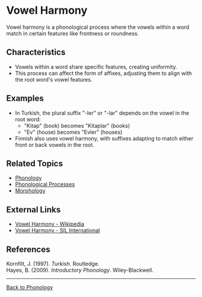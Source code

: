 # Vowel Harmony

Vowel harmony is a phonological process where the vowels within a word match in certain features like frontness or roundness.

## Characteristics

- Vowels within a word share specific features, creating uniformity.
- This process can affect the form of affixes, adjusting them to align with the root word's vowel features.

## Examples

- In Turkish, the plural suffix "-ler" or "-lar" depends on the vowel in the root word:
  - "Kitap" (book) becomes "Kitaplar" (books)
  - "Ev" (house) becomes "Evler" (houses)
- Finnish also uses vowel harmony, with suffixes adapting to match either front or back vowels in the root.


## Related Topics

- [Phonology](../Core/honology.md)
- [Phonological Processes](Phonological-Processes.md)
- [Morphology](../../Morphology/README.md)

## External Links

- [Vowel Harmony - Wikipedia](https://en.wikipedia.org/wiki/Vowel_harmony)
- [Vowel Harmony - SIL International](https://glossary.sil.org/term/vowel-harmony)

## References

Kornfilt, J. (1997). *Turkish*. Routledge.  
Hayes, B. (2009). *Introductory Phonology*. Wiley-Blackwell.

---

[Back to Phonology](../README.md)
